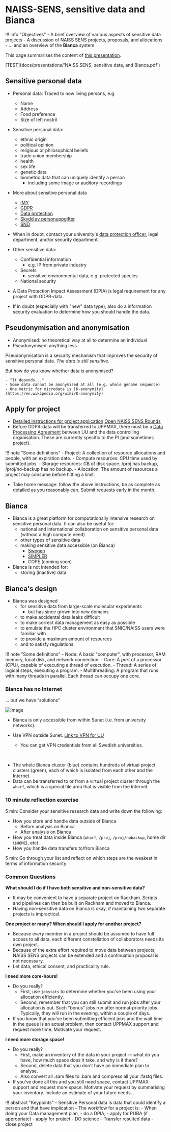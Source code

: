 # NAISS-SENS, sensitive data and Bianca

!!! info "Objectives"
    - A brief overview of various aspects of sensitive data projects
    - A discussion of NAISS SENS projects, proposals, and allocations
    - ... and an overview of the **Bianca** system


This page summarises the content of [this presentation](https://github.com/UPPMAX/bianca_workshop/blob/main/docs/presentations/NAISS%20SENS%2C%20sensitive%20data%2C%20and%20Bianca.pdf).


[TEST](docs/presentations/'NAISS SENS, sensitive data, and Bianca.pdf')


## Sensitive personal data

- Personal data: Traced to now living persons, e.g.
	- Name
	- Address
	- Food preference
	- Size of left nostril

- Sensitive personal data:
	- ethnic origin
	- political opinion
	- religious or philosophical beliefs
	- trade union membership
	- health
	- sex life
	- genetic data
	- biometric data that can uniquely identify a person
		- including some image or auditory recordings
    
- More about sensitive personal data
    - [IMY](https://www.imy.se/en/)
    - [GDPR](https://www.gdpr.eu/)
    - [Data protection](https://ec.europa.eu/info/law/law-topic/data-protection_en)
    - [Skydd av personuppgifter](https://ec.europa.eu/info/law/law-topic/data-protection_sv)
    - [SND](https://snd.gu.se/sv/hantera-data/planera/forskningsdata-med-personuppgifter)
  
- When in doubt, contact your university's [data protection officer](https://www.uppmax.uu.se/support/faq/general-miscellaneous-faq/sensitive+data+questions/), legal department, and/or security department.

- Other sensitive data:
	- Confidential information
		- e.g. IP from private industry
	- Secrets
		- sensitive environmental data, e.g. protected species		
	- National security
	
- A Data Protection Impact Assessment (DPIA) is legal requirement for any project with GDPR-data.

- If in doubt (especially with "new" data type), also do a information security evaluation to determine how you should handle the data.

## Pseudonymisation and anonymisation
- Anonymised: no theoretical way at all to determine an individual
- Pseudonymised: anything less

Pseudonymisation is a security mechanism that improves the security of sensitive personal data. *The data is still sensitive*.

But how do you know whether data is anonymised? 

	- "It depends..." 
	- Some data cannot be anonymised at all (e.g. whole genome sequence)
	- One metric for microdata is [K-anonymity](https://en.wikipedia.org/wiki/K-anonymity)

## Apply for project
- [Detailed instructions for project application](https://www.uppmax.uu.se/support/getting-started/applying-for-sens-project/)
[Open NAISS SENS Rounds](https://supr.naiss.se/round/open_type/?type=NAISS+SENS)
- Before GDPR-data will be transferred to UPPMAX, there must be a [Data Processing Agreement](https://www.uppmax.uu.se/support/faq/general-miscellaneous-faq/how-to-establish-a-puba-with-uu/) between UU and the data controlling organisation. These are currently specific to the PI (and sometimes project).

!!! note "Some definitions"
    - Project: A collection of resource allocations and people, with an expiration date.
    - Compute resources: CPU time used by submitted jobs.
    - Storage resources: GB of disk space. /proj has backup, /proj/no-backup has no backup.
    - Allocation: The amount of resources a project may consume before hitting a limit.

- Take home message: follow the above instructions, be as complete as detailed as you reasonably can. Submit requests early in the month. 


## Bianca
- Bianca is a great platform for computationally intensive research on sensitive personal data. It can also be useful for:
    - national and international collaboration on sensitive personal data (without a high compute need)
    - other types of sensitive data
    - making sensitive data accessible (on Bianca)
    	- [Swegen](https://snd.gu.se/en/catalogue/study/ext0285)
    	- [SIMPLER](https://www.simpler4health.se/)
    	- COPE (coming soon)
- Bianca is not intended for:
    - storing (inactive) data

 
## Bianca's design

- Bianca was designed
	- for sensitive data from large-scale molecular experiments
		- but has since grown into new domains
    - to make accidental data leaks difficult
    - to make correct data management as easy as possible
    - to emulate the HPC cluster environment that SNIC/NAISS users were familiar with
    - to provide a maximum amount of resources
    - and to satisfy regulations.

!!! note "Some definitions"
    - Node: A basic "computer", with processor, RAM memory, local disk, and network connection.
    - Core: A *part* of a processor (CPU), capable of executing a thread of execution.
    - Thread: A series of logical steps, executing a program.
    - Multithreading: A program that runs with many threads in parallel. Each thread can occupy one core.


### Bianca has no Internet
... but we have “solutions”

![Image](./img/biancaorganisation-01.png)

- Bianca is only accessible from within Sunet (i.e. from university networks).
- Use VPN outside Sunet. [Link to VPN for UU](https://mp.uu.se/en/web/info/stod/it-telefoni/anvandarguider/network/vpn-service)

    - You can get VPN credentials from all Swedish universities.

<br>

- The whole Bianca cluster (blue) contains hundreds of virtual project clusters (green), each of which is isolated from each other and the Internet.
- Data can be transferred to or from a virtual project cluster through the ``wharf``, which is a special file area that is visible from the Internet.

### 10 minute reflection exercise

5 min: Consider your sensitive research data and write down the following:

- How you store and handle data outside of Bianca
   - Before analysis on Bianca
   - After analysis on Bianca
- How you treat data inside Bianca (``wharf``, ``/proj``, ``/proj/nobackup``, home dir (``$HOME``), etc)
- How you handle data transfers to/from Bianca

5 min: Go through your list and reflect on which steps are the weakest in terms of information security


### Common Questions

**What should I do if I have both sensitive and non-sensitive data?**

- It may be convenient to have a separate project on Rackham. Scripts and pipelines can then be built on Rackham and moved to Bianca.
- Having non-sensitive data on Bianca is okay, if maintaining two separate projects is impractical.

**One project or many? When should I apply for another project?**

- Because *every* member in a project should be assumed to have full access to all data, each different constellation of collaborators needs its own project.
- Because of the extra effort required to move data between projects, NAISS SENS projects can be extended and a continuation proposal is not necessary.
- Let data, ethical consent, and practicality rule.

**I need more core-hours!**

- Do you really? 
	- First, use ``jobstats`` to determine whether you've been using your allocation efficiently.
	- Second, remember that you can still submit and run jobs after your allocation is out. Such "bonus" jobs run after normal-priority jobs. Typically, they will run in the evening, within a couple of days.
- If you know that you've been submitting efficient jobs and the wait time in the queue is an actual problem, then contact UPPMAX support and request more time. Motivate your request.

**I need more storage space!**

- Do you really?
	- First, make an inventory of the data in your project — what do you have, how much space does it take, and why is it there?
	- Second, delete data that you don't have an immediate plan to analyse.
	- Also convert all .sam files to .bam and compress all your .fastq files.
- If you've done all this and you still need space, contact UPPMAX support and request more space. Motivate your request by summarising your inventory. Include an estimate of your future needs. 


!!! abstract "Keypoints"
    - Sensitive Personal data is data that could identify a person and that have implication
    - The workflow for a project is:
        - When doing your Data management plan, 
	    - do a DPIA, 
	    - apply for PUBA (if appropriate)
	    - apply for project
	- DO science
	- Transfer resulted data
	- close project
